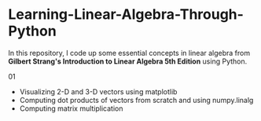 # Learning-Linear-Algebra-Through-Python
In this repository, I code up some essential concepts in linear algebra from **Gilbert Strang's Introduction to Linear Algebra 5th Edition** using Python.


01 
* Visualizing 2-D and 3-D vectors using matplotlib
* Computing dot products of vectors from scratch and using numpy.linalg
* Computing matrix multiplication
